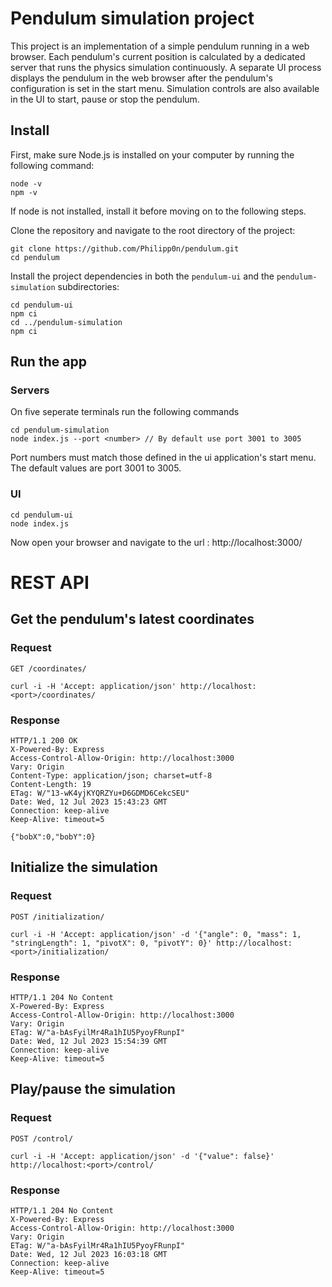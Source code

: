 # Pendulum simulation project

This project is an implementation of a simple pendulum running in a web browser. Each pendulum's current position is calculated by a dedicated server that runs the physics simulation continuously. A separate UI process displays the pendulum in the web browser after the pendulum's configuration is set in the start menu. Simulation controls are also available in the UI to start, pause or stop the pendulum.

## Install

First, make sure Node.js is installed on your computer by running the following command:

    node -v
    npm -v

If node is not installed, install it before moving on to the following steps.

Clone the repository and navigate to the root directory of the project:

    git clone https://github.com/Philipp0n/pendulum.git
    cd pendulum

Install the project dependencies in both the `pendulum-ui` and the `pendulum-simulation` subdirectories:

    cd pendulum-ui
    npm ci
    cd ../pendulum-simulation
    npm ci

## Run the app

### Servers

On five seperate terminals run the following commands

    cd pendulum-simulation
    node index.js --port <number> // By default use port 3001 to 3005

Port numbers must match those defined in the ui application's start menu. The default values are port 3001 to 3005.

### UI

    cd pendulum-ui
    node index.js

Now open your browser and navigate to the url : http://localhost:3000/

# REST API

## Get the pendulum's latest coordinates

### Request

`GET /coordinates/`

    curl -i -H 'Accept: application/json' http://localhost:<port>/coordinates/

### Response

    HTTP/1.1 200 OK
    X-Powered-By: Express
    Access-Control-Allow-Origin: http://localhost:3000
    Vary: Origin
    Content-Type: application/json; charset=utf-8
    Content-Length: 19
    ETag: W/"13-wK4yjKYQRZYu+D6GDMD6CekcSEU"
    Date: Wed, 12 Jul 2023 15:43:23 GMT
    Connection: keep-alive
    Keep-Alive: timeout=5

    {"bobX":0,"bobY":0}

## Initialize the simulation

### Request

`POST /initialization/`

    curl -i -H 'Accept: application/json' -d '{"angle": 0, "mass": 1, "stringLength": 1, "pivotX": 0, "pivotY": 0}' http://localhost:<port>/initialization/

### Response

    HTTP/1.1 204 No Content
    X-Powered-By: Express
    Access-Control-Allow-Origin: http://localhost:3000
    Vary: Origin
    ETag: W/"a-bAsFyilMr4Ra1hIU5PyoyFRunpI"
    Date: Wed, 12 Jul 2023 15:54:39 GMT
    Connection: keep-alive
    Keep-Alive: timeout=5

## Play/pause the simulation

### Request

`POST /control/`

    curl -i -H 'Accept: application/json' -d '{"value": false}' http://localhost:<port>/control/

### Response

    HTTP/1.1 204 No Content
    X-Powered-By: Express
    Access-Control-Allow-Origin: http://localhost:3000
    Vary: Origin
    ETag: W/"a-bAsFyilMr4Ra1hIU5PyoyFRunpI"
    Date: Wed, 12 Jul 2023 16:03:18 GMT
    Connection: keep-alive
    Keep-Alive: timeout=5
